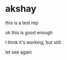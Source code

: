 # akshay
this is a test rep

ok this is good enough

I think it's working, but still.

let see again
